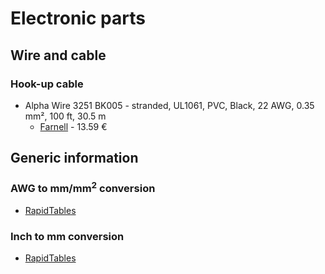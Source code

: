 # Electronic parts

## Wire and cable

### Hook-up cable

* Alpha Wire 3251 BK005 - stranded, UL1061, PVC, Black, 22 AWG, 0.35 mm², 100 ft, 30.5 m
  * [Farnell](https://fr.farnell.com/en-FR/alpha-wire/3251-bk005/wire-blk-22awg-7-30awg-30-5m/dp/2290780) - 13.59 €

## Generic information

### AWG to mm/mm<sup>2</sup> conversion

* [RapidTables](https://www.rapidtables.com/calc/wire/awg-to-mm.html)

### Inch to mm conversion

* [RapidTables](https://www.rapidtables.com/convert/length/inch-to-mm.html)